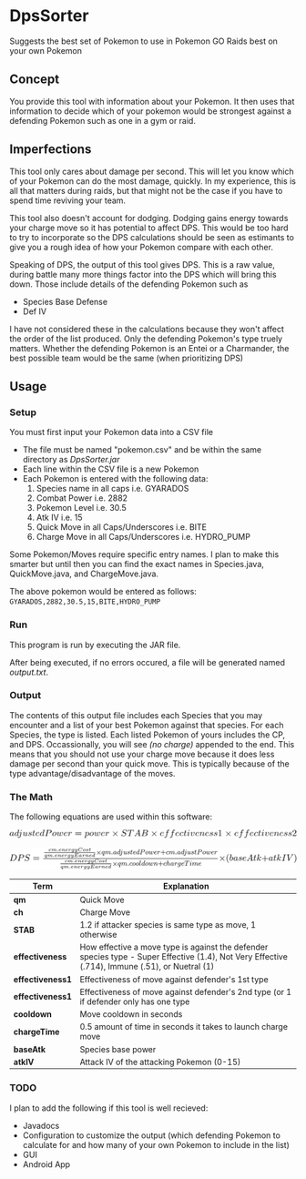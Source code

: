 # DpsSorter
Suggests the best set of Pokemon to use in Pokemon GO Raids best on your own Pokemon

## Concept
You provide this tool with information about your Pokemon. It then uses that information to decide which of your pokemon would be strongest against a defending Pokemon such as one in a gym or raid.

## Imperfections
This tool only cares about damage per second. This will let you know which of your Pokemon can do the most damage, quickly. In my experience, this is all that matters during raids, but that might not be the case if you have to spend time reviving your team.

This tool also doesn't account for dodging. Dodging gains energy towards your charge move so it has potential to affect DPS. This would be too hard to try to incorporate so the DPS calculations should be seen as estimants to give you a rough idea of how your Pokemon compare with each other.

Speaking of DPS, the output of this tool gives DPS. This is a raw value, during battle many more things factor into the DPS which will bring this down. Those include details of the defending Pokemon such as
* Species Base Defense
* Def IV

I have not considered these in the calculations because they won't affect the order of the list produced. Only the defending Pokemon's type truely matters. Whether the defending Pokemon is an Entei or a Charmander, the best possible team would be the same (when prioritizing DPS)

## Usage
### Setup
You must first input your Pokemon data into a CSV file
* The file must be named "pokemon.csv" and be within the same directory as _DpsSorter.jar_
* Each line within the CSV file is a new Pokemon
* Each Pokemon is entered with the following data:
  1. Species name in all caps i.e. GYARADOS
  2. Combat Power i.e. 2882
  3. Pokemon Level i.e. 30.5
  4. Atk IV i.e. 15
  5. Quick Move in all Caps/Underscores i.e. BITE
  6. Charge Move in all Caps/Underscores i.e. HYDRO_PUMP

Some Pokemon/Moves require specific entry names. I plan to make this smarter but until then you can find the exact names in Species.java, QuickMove.java, and ChargeMove.java.

The above pokemon would be entered as follows: `GYARADOS,2882,30.5,15,BITE,HYDRO_PUMP`

### Run
This program is run by executing the JAR file.

After being executed, if no errors occured, a file will be generated named _output.txt_.

### Output
The contents of this output file includes each Species that you may encounter and a list of your best Pokemon against that species. For each Species, the type is listed. Each listed Pokemon of yours includes the CP, and DPS. Occassionally, you will see _(no charge)_ appended to the end. This means that you should not use your charge move because it does less damage per second than your quick move. This is typically because of the type advantage/disadvantage of the moves.

### The Math
The following equations are used within this software:

![DPS = \frac{\frac{cm.energyCost}{qm.energyEarned} \times qm.adjustedPower + cm.adjustPower}{\frac{cm.energyCost}{qm.energyEarned} \times qm.cooldown + chargeTime} \times (baseAtk + atkIV)](https://github.com/Codisimus/DpsSorter/blob/master/PowerEqn.png?raw=true)

![adjustedPower = power \times STAB \times effectiveness1 \times effectiveness2](https://github.com/Codisimus/DpsSorter/blob/master/DPSEqn.png?raw=true)

Term              |Explanation
------------------|-------------------------------------------------
**qm**            |Quick Move
**ch**            |Charge Move
**STAB**          |1.2 if attacker species is same type as move, 1 otherwise
**effectiveness** |How effective a move type is against the defender species type - Super Effective (1.4), Not Very Effective (.714), Immune (.51), or Nuetral (1)
**effectiveness1**|Effectiveness of move against defender's 1st type
**effectiveness1**|Effectiveness of move against defender's 2nd type (or 1 if defender only has one type
**cooldown**      |Move cooldown in seconds
**chargeTime**    |0.5 amount of time in seconds it takes to launch charge move
**baseAtk**       |Species base power
**atkIV**         |Attack IV of the attacking Pokemon (0-15)

### TODO
I plan to add the following if this tool is well recieved:
* Javadocs
* Configuration to customize the output (which defending Pokemon to calculate for and how many of your own Pokemon to include in the list)
* GUI
* Android App
